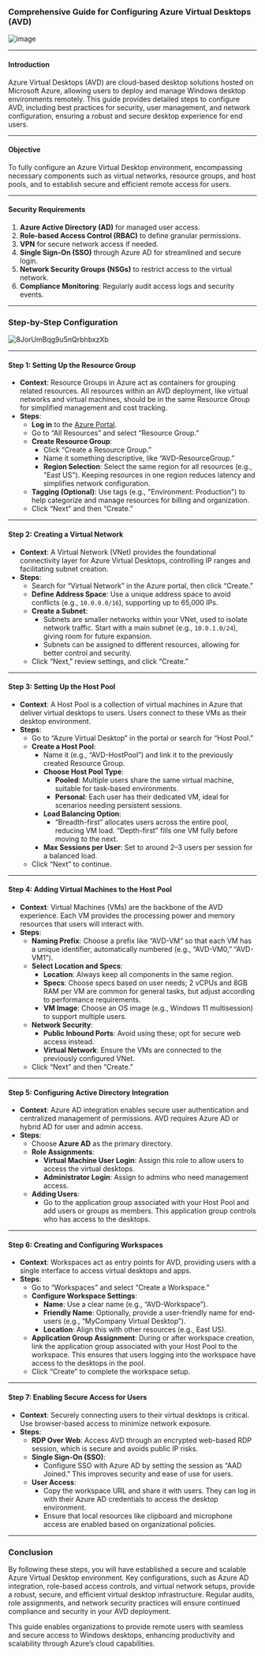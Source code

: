 ### Comprehensive Guide for Configuring Azure Virtual Desktops (AVD)

![image](https://github.com/user-attachments/assets/44af707a-cf76-4975-8ff0-e08d7e54e59a)

---

#### **Introduction**

Azure Virtual Desktops (AVD) are cloud-based desktop solutions hosted on Microsoft Azure, allowing users to deploy and manage Windows desktop environments remotely. This guide provides detailed steps to configure AVD, including best practices for security, user management, and network configuration, ensuring a robust and secure desktop experience for end users.

---

#### **Objective**

To fully configure an Azure Virtual Desktop environment, encompassing necessary components such as virtual networks, resource groups, and host pools, and to establish secure and efficient remote access for users.

---

#### **Security Requirements**

1. **Azure Active Directory (AD)** for managed user access.
2. **Role-based Access Control (RBAC)** to define granular permissions.
3. **VPN** for secure network access if needed.
4. **Single Sign-On (SSO)** through Azure AD for streamlined and secure login.
5. **Network Security Groups (NSGs)** to restrict access to the virtual network.
6. **Compliance Monitoring**: Regularly audit access logs and security events.

---

### **Step-by-Step Configuration**

![8JorUmBqg9u5nQrbhbxzXb](https://github.com/user-attachments/assets/997af2f1-9b0c-4bf8-8d56-1454c2f72e1f)

---

#### Step 1: Setting Up the Resource Group

   - **Context**: Resource Groups in Azure act as containers for grouping related resources. All resources within an AVD deployment, like virtual networks and virtual machines, should be in the same Resource Group for simplified management and cost tracking.
   - **Steps**:
     - **Log in** to the [Azure Portal](https://portal.azure.com).
     - Go to “All Resources” and select “Resource Group.”
     - **Create Resource Group**:
       - Click “Create a Resource Group.”
       - Name it something descriptive, like “AVD-ResourceGroup.”
       - **Region Selection**: Select the same region for all resources (e.g., "East US"). Keeping resources in one region reduces latency and simplifies network configuration.
     - **Tagging (Optional)**: Use tags (e.g., "Environment: Production") to help categorize and manage resources for billing and organization.
     - Click “Next” and then “Create.”

---

#### Step 2: Creating a Virtual Network

   - **Context**: A Virtual Network (VNet) provides the foundational connectivity layer for Azure Virtual Desktops, controlling IP ranges and facilitating subnet creation.
   - **Steps**:
     - Search for “Virtual Network” in the Azure portal, then click “Create.”
     - **Define Address Space**: Use a unique address space to avoid conflicts (e.g., `10.0.0.0/16`), supporting up to 65,000 IPs.
     - **Create a Subnet**:
       - Subnets are smaller networks within your VNet, used to isolate network traffic. Start with a main subnet (e.g., `10.0.1.0/24`), giving room for future expansion.
       - Subnets can be assigned to different resources, allowing for better control and security.
     - Click “Next,” review settings, and click “Create.”

---

#### Step 3: Setting Up the Host Pool

   - **Context**: A Host Pool is a collection of virtual machines in Azure that deliver virtual desktops to users. Users connect to these VMs as their desktop environment.
   - **Steps**:
     - Go to “Azure Virtual Desktop” in the portal or search for “Host Pool.”
     - **Create a Host Pool**:
       - Name it (e.g., “AVD-HostPool”) and link it to the previously created Resource Group.
       - **Choose Host Pool Type**:
         - **Pooled**: Multiple users share the same virtual machine, suitable for task-based environments.
         - **Personal**: Each user has their dedicated VM, ideal for scenarios needing persistent sessions.
       - **Load Balancing Option**:
         - “Breadth-first” allocates users across the entire pool, reducing VM load. “Depth-first” fills one VM fully before moving to the next.
       - **Max Sessions per User**: Set to around 2–3 users per session for a balanced load.
     - Click “Next” to continue.

---

#### Step 4: Adding Virtual Machines to the Host Pool

   - **Context**: Virtual Machines (VMs) are the backbone of the AVD experience. Each VM provides the processing power and memory resources that users will interact with.
   - **Steps**:
     - **Naming Prefix**: Choose a prefix like “AVD-VM” so that each VM has a unique identifier, automatically numbered (e.g., “AVD-VM0,” “AVD-VM1”).
     - **Select Location and Specs**:
       - **Location**: Always keep all components in the same region.
       - **Specs**: Choose specs based on user needs; 2 vCPUs and 8GB RAM per VM are common for general tasks, but adjust according to performance requirements.
       - **VM Image**: Choose an OS image (e.g., Windows 11 multisession) to support multiple users.
     - **Network Security**:
       - **Public Inbound Ports**: Avoid using these; opt for secure web access instead.
       - **Virtual Network**: Ensure the VMs are connected to the previously configured VNet.
     - Click “Next” and then “Create.”

---

#### Step 5: Configuring Active Directory Integration

   - **Context**: Azure AD integration enables secure user authentication and centralized management of permissions. AVD requires Azure AD or hybrid AD for user and admin access.
   - **Steps**:
     - Choose **Azure AD** as the primary directory.
     - **Role Assignments**:
       - **Virtual Machine User Login**: Assign this role to allow users to access the virtual desktops.
       - **Administrator Login**: Assign to admins who need management access.
     - **Adding Users**:
       - Go to the application group associated with your Host Pool and add users or groups as members. This application group controls who has access to the desktops.

---

#### Step 6: Creating and Configuring Workspaces

   - **Context**: Workspaces act as entry points for AVD, providing users with a single interface to access virtual desktops and apps.
   - **Steps**:
     - Go to “Workspaces” and select “Create a Workspace.”
     - **Configure Workspace Settings**:
       - **Name**: Use a clear name (e.g., “AVD-Workspace”).
       - **Friendly Name**: Optionally, provide a user-friendly name for end-users (e.g., “MyCompany Virtual Desktop”).
       - **Location**: Align this with other resources (e.g., East US).
     - **Application Group Assignment**: During or after workspace creation, link the application group associated with your Host Pool to the workspace. This ensures that users logging into the workspace have access to the desktops in the pool.
     - Click “Create” to complete the workspace setup.

---

#### Step 7: Enabling Secure Access for Users

   - **Context**: Securely connecting users to their virtual desktops is critical. Use browser-based access to minimize network exposure.
   - **Steps**:
     - **RDP Over Web**: Access AVD through an encrypted web-based RDP session, which is secure and avoids public IP risks.
     - **Single Sign-On (SSO)**:
       - Configure SSO with Azure AD by setting the session as “AAD Joined.” This improves security and ease of use for users.
     - **User Access**:
       - Copy the workspace URL and share it with users. They can log in with their Azure AD credentials to access the desktop environment.
       - Ensure that local resources like clipboard and microphone access are enabled based on organizational policies.

---

### **Conclusion**

By following these steps, you will have established a secure and scalable Azure Virtual Desktop environment. Key configurations, such as Azure AD integration, role-based access controls, and virtual network setups, provide a robust, secure, and efficient virtual desktop infrastructure. Regular audits, role assignments, and network security practices will ensure continued compliance and security in your AVD deployment.

This guide enables organizations to provide remote users with seamless and secure access to Windows desktops, enhancing productivity and scalability through Azure’s cloud capabilities.
